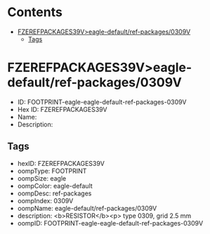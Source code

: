 



Contents
========

* [FZEREFPACKAGES39V>eagle-default/ref-packages/0309V](#fzerefpackages39veagle-defaultref-packages0309v)
	* [Tags](#tags)

# FZEREFPACKAGES39V>eagle-default/ref-packages/0309V

- ID: FOOTPRINT-eagle-eagle-default-ref-packages-0309V
- Hex ID: FZEREFPACKAGES39V
- Name: 
- Description: 

## Tags

- hexID: FZEREFPACKAGES39V
- oompType: FOOTPRINT
- oompSize: eagle
- oompColor: eagle-default
- oompDesc: ref-packages
- oompIndex: 0309V
- oompName: eagle-default/ref-packages/0309V
- description: &lt;b&gt;RESISTOR&lt;/b&gt;&lt;p&gt;&#xD;
type 0309, grid 2.5 mm
- oompID: FOOTPRINT-eagle-eagle-default-ref-packages-0309V
